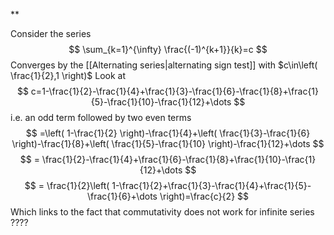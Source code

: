 **


Consider the series
$$
\sum_{k=1}^{\infty} \frac{(-1)^{k+1}}{k}=c 
$$
Converges by the [[Alternating series|alternating sign test]] with $c\in\left( \frac{1}{2},1 \right)$
Look at
$$
c=1-\frac{1}{2}-\frac{1}{4}+\frac{1}{3}-\frac{1}{6}-\frac{1}{8}+\frac{1}{5}-\frac{1}{10}-\frac{1}{12}+\dots
$$
i.e. an odd term followed by two even terms
$$
=\left( 1-\frac{1}{2} \right)-\frac{1}{4}+\left( \frac{1}{3}-\frac{1}{6} \right)-\frac{1}{8}+\left( \frac{1}{5}-\frac{1}{10} \right)-\frac{1}{12}+\dots 
$$
$$
= \frac{1}{2}-\frac{1}{4}+\frac{1}{6}-\frac{1}{8}+\frac{1}{10}-\frac{1}{12}+\dots 
$$
$$
= \frac{1}{2}\left( 1-\frac{1}{2}+\frac{1}{3}-\frac{1}{4}+\frac{1}{5}-\frac{1}{6}+\dots \right)=\frac{c}{2}
$$
Which links to the fact that commutativity does not work for infinite series
????